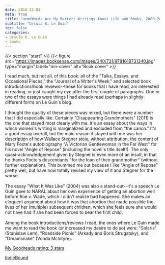 ```yaml
---
date: 2018-12-01
meta: true
title: "<em>Words Are My Matter: Writings About Life and Books, 2000–2016, with A Journal of a Writer's Week</em>"
subtitle: "Ursula K. Le Guin"
toc: false
categories:
- Ursula K. Le Guin
- books
---
```


{{< section "start" >}}
{{< figure src="https://images.booksense.com/images/340/731/9781618731340.jpg" type="margin" label="mn-cover" alt="Book cover" >}}

I read much, but not all, of this book: all of the "Talks, Essays, and Occasional Pieces," the "Journal of a Writer's Week," and selected book introductions/book reviews--those for books that I have read, am interested in reading, or just caught my eye after the first couple of paragraphs. One or two of the essays were things I had already read (perhaps in slightly different form) on Le Guin's blog.<br /><br />I thought the quality of these pieces was mixed, but there were a number that I did especially like. Certainly "Disappearing Grandmothers" (2011) is the one that stayed most clearly with me. It's an essay about the ways in which women's writing is marginalized and excluded from "the canon." It's a good essay overall, but the main reason it stayed with me was her description of how Wallace Stegner stole, without attribution, the content of Mary Foote's autobiography "A Victorian Gentlewoman in the Far West" for his novel "Angle of Repose" (including the novel's title itself!). The only quasi-acknowledgement given by Stegner is even more of an insult, in that he thanks Foote's descendants "for the loan of their grandmother" (without further explanation). This bummed me out because I like "Angle of Repose" pretty well, but have now totally revised my view of it and Stegner for the worse.<br /><br />The essay "What It Was Like" (2004) was also a stand-out--it's a speech Le Guin gave to NARAL about her own experience of getting an abortion well before Roe v. Wade, which I didn't realize had happened. She makes an eloquent argument about how it was that abortion that made possible the lives of her (multiple) subsequent children, which she feels sure she would not have had if she had been forced to bear the first child. <br /><br />Among the book introductions/reviews I read, the ones where Le Guin made me want to read the book (or increased my desire to do so) were: "Solaris" (Stanislaw Lem), "Roadside Picnic" (Arkady and Boris Strugatsky), and "Dreamsnake" (Vonda McIntyre).

[My Goodreads rating: 3 stars](https://www.goodreads.com/review/show/2576967986)  

[IndieBound](https://www.indiebound.org/book/9781618731340)
